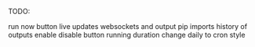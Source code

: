 TODO:

run now button
live updates websockets and output
pip imports
history of outputs
enable disable button
running duration
change daily to cron style
